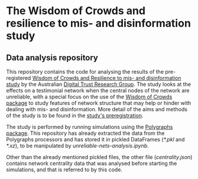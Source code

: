 # The Wisdom of Crowds and resilience to mis- and disinformation study
## Data analysis repository

This repository contains the code for analysing the results of the pre-registered [Wisdom of Crowds and Resilience to mis- and disinformation study](https://osf.io/mjsh5/) by the Australian [Digital Trust Research Group](https://www.digitaltrustresearch.com/). The study looks at the effects on a testimonial network when the central nodes of the network are unreliable, with a special focus on the use of the [Wisdom of Crowds package](https://github.com/cvklein/wisdom-of-crowds) to study features of network structure that may help or hinder with dealing with mis- and disinformation. More detail of the aims and methods of the study is to be found in the [study's preregistration](https://osf.io/mjsh5/).

The study is performed by running simulations using the [Polygraphs package](https://github.com/alexandroskoliousis/polygraphs/). This repository has already extracted the data from the Polygraphs processors and has stored it in pickled DataFrames (_*.pkl_ and _*.xz_), to be manipulated by _unreliable-nets-analysis.ipynb_. 

Other than the already mentioned pickled files, the other file (_centrality.json_) contains network centrality data that was analysed before starting the simulations, and that is referred to by this code.